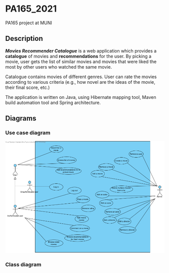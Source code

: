 # PA165_2021
PA165 project at MUNI

## Description  

**_Movies Recommender Catalogue_** is a web application which provides a **catalogue** of movies and **recommendations** 
for the user. By picking a movie, user gets the list of similar movies and movies that were liked
the most by other users who watched the same movie. 

Catalogue contains movies of different genres. User can rate the movies according to various criteria (e.g., how novel are the ideas of the movie, their final score, etc.)

The application is written on Java, using Hibernate mapping tool, Maven build automation tool and Spring architecture.

## Diagrams
### Use case diagram
![Use case diagram](doc/use_case_diagram.png)

### Class diagram
